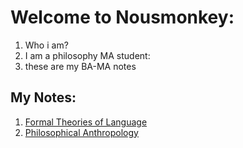 # Welcome to Nousmonkey:
1. Who i am?
2. I am a philosophy MA student:
  1. these are my BA-MA notes
 
## My Notes:
1. [Formal Theories of Language](https://github.com/mkuri9/nousmonkey/blob/Formal-Theories-of-Language/Formal-Theories-L-Texts.md)
2. [Philosophical Anthropology]()
